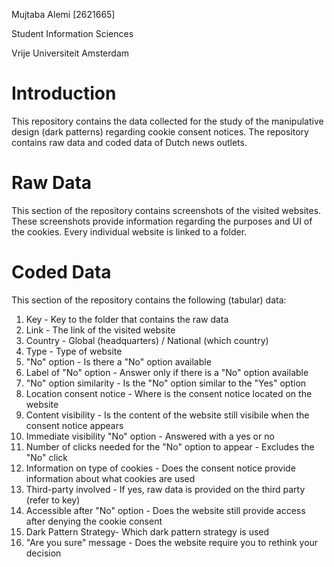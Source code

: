 Mujtaba Alemi [2621665]

Student Information Sciences

Vrije Universiteit Amsterdam

# Introduction
This repository contains the data collected for the study of the manipulative design (dark patterns) regarding cookie consent notices. The repository contains raw data and coded data of Dutch news outlets.


# Raw Data
This section of the repository contains screenshots of the visited websites. These screenshots provide information regarding the purposes and UI of the cookies. Every individual website is linked to a folder.


# Coded Data
This section of the repository contains the following (tabular) data:
1. Key - Key to the folder that contains the raw data
2. Link - The link of the visited website
3. Country - Global (headquarters) / National (which country)
4. Type - Type of website
5. "No" option - Is there a "No" option available
6. Label of "No" option - Answer only if there is a "No" option available
7. "No" option similarity - Is the "No" option similar to the "Yes" option
8. Location consent notice - Where is the consent notice located on the website
9. Content visibility - Is the content of the website still visibile when the consent notice appears
10. Immediate visibility "No" option - Answered with a yes or no
11. Number of clicks needed for the "No" option to appear - Excludes the "No" click
12. Information on type of cookies - Does the consent notice provide information about what cookies are used
13. Third-party involved - If yes, raw data is provided on the third party (refer to key)
14. Accessible after "No" option - Does the website still provide access after denying the cookie consent
15. Dark Pattern Strategy- Which dark pattern strategy is used
16. "Are you sure" message - Does the website require you to rethink your decision
